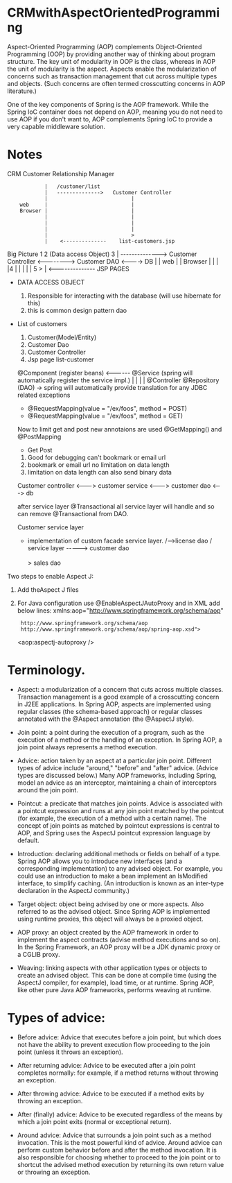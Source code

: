 # CRMwithAspectOrientedProgramming

Aspect-Oriented Programming (AOP) complements Object-Oriented Programming (OOP) by providing another way of thinking about program structure. The key unit of modularity in OOP is the class, whereas in AOP the unit of modularity is the aspect. Aspects enable the modularization of concerns such as transaction management that cut across multiple types and objects. (Such concerns are often termed crosscutting concerns in AOP literature.)

One of the key components of Spring is the AOP framework. While the Spring IoC container does not depend on AOP, meaning you do not need to use AOP if you don't want to, AOP complements Spring IoC to provide a very capable middleware solution.

# Notes
CRM Customer Relationship Manager

                |   /customer/list
                |   -------------->   Customer Controller
                |                           |
        web     |                           |
        Browser |                           |
                |                           |
                |                           |
                |                           |
                |                           >
                |    <--------------    list-customers.jsp



  Big Picture           1                                     2     (Data access Object)   3
                |   -------------->   Customer Controller <-------->  Customer DAO       <----> DB
                |                           |
        web     |                           |
        Browser |                           |
                |                           |4
                |                           |
                |                           |
                |           5                >
                |    <--------------    JSP PAGES



- DATA ACCESS OBJECT
    1. Responsible for interacting with the database  (will use hibernate for this)
    2. this is common design pattern dao

- List of customers
    1. Customer(Model/Entity)
    2. Customer Dao
    3. Customer Controller
    4. Jsp page list-customer



   @Component  (register beans)  <------ @Service (spring will automatically register the service impl.)
      |                 |
      |                 |
  @Controller       @Repository (DAO) -> spring will automatically provide translation for any JDBC related
                                            exceptions


  - @RequestMapping(value = "/ex/foos", method = POST)
  - @RequestMapping(value = "/ex/foos", method = GET)

  Now to limit get and post new annotaions are used
  @GetMapping() and @PostMapping

  - Get                                             Post
  1. Good for debugging                     can't bookmark or email url
  2. bookmark or email url                  no limitation on data length
  3. limitation on data length              can also send binary data


  Customer controller <---> customer service <---> customer dao <---> db

  after service layer @Transactional all service layer will handle and so can remove @Transactional from DAO.


  Customer service layer
  - implementation of custom facade service layer.
                     /-->license dao
                    /
        service layer -----> customer dao
                   \
                    \
                     \> sales dao


Two steps to enable Aspect J:
1. Add theAspect J files
2. For Java configuration use @EnableAspectJAutoProxy and in XML add below lines:
      xmlns:aop="http://www.springframework.org/schema/aop"

        http://www.springframework.org/schema/aop
		http://www.springframework.org/schema/aop/spring-aop.xsd">

	<!-- for Java configuration use @EnableAspectJAutoProxy -->
	<aop:aspectj-autoproxy />


# Terminology.

- Aspect: a modularization of a concern that cuts across multiple classes. Transaction management is a good example of a crosscutting concern in J2EE applications. In Spring AOP, aspects are implemented using regular classes (the schema-based approach) or regular classes annotated with the @Aspect annotation (the @AspectJ style).

- Join point: a point during the execution of a program, such as the execution of a method or the handling of an exception. In Spring AOP, a join point always represents a method execution.

- Advice: action taken by an aspect at a particular join point. Different types of advice include "around," "before" and "after" advice. (Advice types are discussed below.) Many AOP frameworks, including Spring, model an advice as an interceptor, maintaining a chain of interceptors around the join point.

- Pointcut: a predicate that matches join points. Advice is associated with a pointcut expression and runs at any join point matched by the pointcut (for example, the execution of a method with a certain name). The concept of join points as matched by pointcut expressions is central to AOP, and Spring uses the AspectJ pointcut expression language by default.

- Introduction: declaring additional methods or fields on behalf of a type. Spring AOP allows you to introduce new interfaces (and a corresponding implementation) to any advised object. For example, you could use an introduction to make a bean implement an IsModified interface, to simplify caching. (An introduction is known as an inter-type declaration in the AspectJ community.)

- Target object: object being advised by one or more aspects. Also referred to as the advised object. Since Spring AOP is implemented using runtime proxies, this object will always be a proxied object.

- AOP proxy: an object created by the AOP framework in order to implement the aspect contracts (advise method executions and so on). In the Spring Framework, an AOP proxy will be a JDK dynamic proxy or a CGLIB proxy.

- Weaving: linking aspects with other application types or objects to create an advised object. This can be done at compile time (using the AspectJ compiler, for example), load time, or at runtime. Spring AOP, like other pure Java AOP frameworks, performs weaving at runtime.

# Types of advice:

- Before advice: Advice that executes before a join point, but which does not have the ability to prevent execution flow proceeding to the join point (unless it throws an exception).

- After returning advice: Advice to be executed after a join point completes normally: for example, if a method returns without throwing an exception.

- After throwing advice: Advice to be executed if a method exits by throwing an exception.

- After (finally) advice: Advice to be executed regardless of the means by which a join point exits (normal or exceptional return).

- Around advice: Advice that surrounds a join point such as a method invocation. This is the most powerful kind of advice. Around advice can perform custom behavior before and after the method invocation. It is also responsible for choosing whether to proceed to the join point or to shortcut the advised method execution by returning its own return value or throwing an exception.
